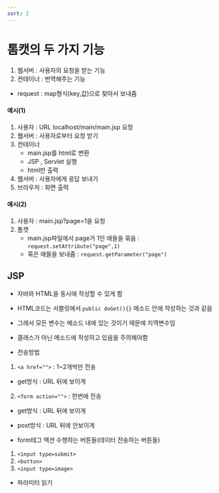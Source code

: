 ```yaml
---
sort: 2
---
```


# 톰캣의 두 가지 기능

1. 웹서버 : 사용자의 요청을 받는 기능
2. 컨테이너 : 번역해주는 기능 
- request : map형식(key,값)으로 찾아서 보내줌 

#### 예시(1)
1. 사용자 : URL localhost/main/main.jsp 요청
2. 웹서버 : 사용자로부터 요청 받기
3. 컨테이너
    - main.jsp를 html로 변환
    - JSP , Servlet 실행
    - html만 출력
4. 웹서버 : 사용자에게 응답 보내기
5. 브라우저 : 화면 출력

#### 예시(2)
1. 사용자 : main.jsp?page=1을 요청
2. 톰캣 
    - main.jsp파일에서 page가 1인 애들을 묶음 : ```request.setAttribute("page",1)```
    - 묶은 애들을 보내줌 : ```request.getParameter("page")```


## JSP
- 자바와 HTML을 동시에 작성할 수 있게 함
- HTML코드는 서블릿에서 ```public doGet(){}``` 메소드 안에 작성하는 것과 같음
- 그래서 모든 변수는 메소드 내에 있는 것이기 때문에 지역변수임
- 클래스가 아닌 메소드에 작성하고 있음을 주의해야함

- 전송방법
1. ```<a href="">``` : 1~2개씩만 전송
  - get방식 : URL 뒤에 보이게
2. ```<form action="">``` : 한번에 전송
  - get방식 : URL 뒤에 보이게
  - post방식 : URL 뒤에 안보이게


- form태그 액션 수행하는 버튼들(데이터 전송하는 버튼들)
1. ```<input type=submit>```
2. ```<button>```
3. ```<input type=image>```

- 파라미터 읽기
